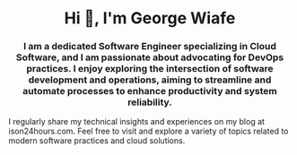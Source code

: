 <h1 align="center">Hi 👋, I'm George Wiafe</h1>
<h3 align="center"> I am a dedicated Software Engineer specializing in Cloud Software, and I am passionate about advocating for DevOps practices. I enjoy exploring the intersection of software development and operations, aiming to streamline and automate processes to enhance productivity and system reliability.</h3>

<p> I regularly share my technical insights and experiences on my blog at ison24hours.com. Feel free to visit and explore a variety of topics related to modern software practices and cloud solutions. </p>



